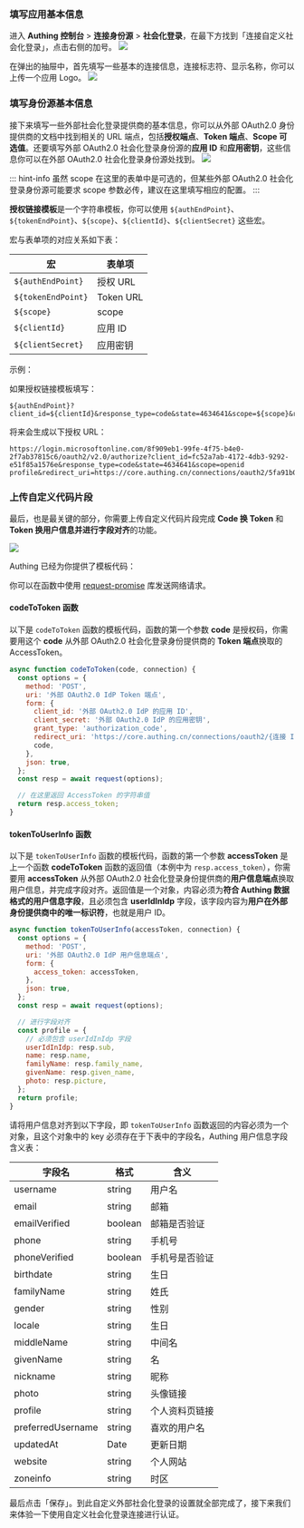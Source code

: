 <IntegrationDetailCard title="创建自定义社会化登录连接">

### 填写应用基本信息

进入 **Authing 控制台** > **连接身份源** > **社会化登录**，在最下方找到「连接自定义社会化登录」，点击右侧的加号。
![](https://cdn.authing.cn/docs/20201110225608.png)

在弹出的抽屉中，首先填写一些基本的连接信息，连接标志符、显示名称，你可以上传一个应用 Logo。
![](https://cdn.authing.cn/docs/20201110225827.png)

### 填写身份源基本信息

接下来填写一些外部社会化登录提供商的基本信息，你可以从外部 OAuth2.0 身份提供商的文档中找到相关的 URL 端点，包括**授权端点**、**Token 端点**、**Scope 可选值**。还要填写外部 OAuth2.0 社会化登录身份源的**应用 ID** 和**应用密钥**，这些信息你可以在外部 OAuth2.0 社会化登录身份源处找到。
![](https://cdn.authing.cn/docs/20201110230031.png)

::: hint-info
虽然 scope 在这里的表单中是可选的，但某些外部 OAuth2.0 社会化登录身份源可能要求 scope 参数必传，建议在这里填写相应的配置。
:::

**授权链接模板**是一个字符串模板，你可以使用 `${authEndPoint}`、`${tokenEndPoint}`、`${scope}`、`${clientId}`、`${clientSecret}` 这些宏。

宏与表单项的对应关系如下表：

| 宏                 | 表单项    |
| ------------------ | --------- |
| `${authEndPoint}`  | 授权 URL  |
| `${tokenEndPoint}` | Token URL |
| `${scope}`         | scope     |
| `${clientId}`      | 应用 ID   |
| `${clientSecret}`  | 应用密钥  |

示例：

如果授权链接模板填写：

```
${authEndPoint}?client_id=${clientId}&response_type=code&state=4634641&scope=${scope}&redirect_uri=https://core.authing.cn/connections/oauth2/5fa91b0f50315451dc86086d/callback
```

将来会生成以下授权 URL：

```
https://login.microsoftonline.com/8f909eb1-99fe-4f75-b4e0-2f7ab37815c6/oauth2/v2.0/authorize?client_id=fc52a7ab-4172-4db3-9292-e51f85a1576e&response_type=code&state=4634641&scope=openid profile&redirect_uri=https://core.authing.cn/connections/oauth2/5fa91b0f50315451dc86086d/callback
```

### 上传自定义代码片段

最后，也是最关键的部分，你需要上传自定义代码片段完成 **Code 换 Token** 和 **Token 换用户信息并进行字段对齐**的功能。

![](https://cdn.authing.cn/docs/20201110231651.png)

Authing 已经为你提供了模板代码：

你可以在函数中使用 [request-promise](https://github.com/request/request-promise) 库发送网络请求。

#### codeToToken 函数

以下是 `codeToToken` 函数的模板代码，函数的第一个参数 **code** 是授权码，你需要用这个 **code** 从外部 OAuth2.0 社会化登录身份提供商的 **Token 端点**换取的 AccessToken。

```js
async function codeToToken(code, connection) {
  const options = {
    method: 'POST',
    uri: '外部 OAuth2.0 IdP Token 端点',
    form: {
      client_id: '外部 OAuth2.0 IdP 的应用 ID',
      client_secret: '外部 OAuth2.0 IdP 的应用密钥',
      grant_type: 'authorization_code',
      redirect_uri: 'https://core.authing.cn/connections/oauth2/{连接 ID}/callback',
      code,
    },
    json: true,
  };
  const resp = await request(options);

  // 在这里返回 AccessToken 的字符串值
  return resp.access_token;
}
```

#### tokenToUserInfo 函数

以下是 `tokenToUserInfo` 函数的模板代码，函数的第一个参数 **accessToken** 是上一个函数 **codeToToken** 函数的返回值（本例中为 `resp.access_token`），你需要用 **accessToken** 从外部 OAuth2.0 社会化登录身份提供商的**用户信息端点**换取用户信息，并完成字段对齐。返回值是一个对象，内容必须为**符合 Authing 数据格式的用户信息字段**，且必须包含 **userIdInIdp** 字段，该字段内容为**用户在外部身份提供商中的唯一标识符**，也就是用户 ID。

```js
async function tokenToUserInfo(accessToken, connection) {
  const options = {
    method: 'POST',
    uri: '外部 OAuth2.0 IdP 用户信息端点',
    form: {
      access_token: accessToken,
    },
    json: true,
  };
  const resp = await request(options);

  // 进行字段对齐
  const profile = {
    // 必须包含 userIdInIdp 字段
    userIdInIdp: resp.sub,
    name: resp.name,
    familyName: resp.family_name,
    givenName: resp.given_name,
    photo: resp.picture,
  };
  return profile;
}
```

请将用户信息对齐到以下字段，即 `tokenToUserInfo` 函数返回的内容必须为一个对象，且这个对象中的 key 必须存在于下表中的字段名，Authing 用户信息字段含义表：

| 字段名            | 格式    | 含义           |
| ----------------- | ------- | -------------- |
| username          | string  | 用户名         |
| email             | string  | 邮箱           |
| emailVerified     | boolean | 邮箱是否验证   |
| phone             | string  | 手机号         |
| phoneVerified     | boolean | 手机号是否验证 |
| birthdate         | string  | 生日           |
| familyName        | string  | 姓氏           |
| gender            | string  | 性别           |
| locale            | string  | 生日           |
| middleName        | string  | 中间名         |
| givenName         | string  | 名             |
| nickname          | string  | 昵称           |
| photo             | string  | 头像链接       |
| profile           | string  | 个人资料页链接 |
| preferredUsername | string  | 喜欢的用户名   |
| updatedAt         | Date    | 更新日期       |
| website           | string  | 个人网站       |
| zoneinfo          | string  | 时区           |

最后点击「保存」。到此自定义外部社会化登录的设置就全部完成了，接下来我们来体验一下使用自定义社会化登录连接进行认证。


</IntegrationDetailCard>